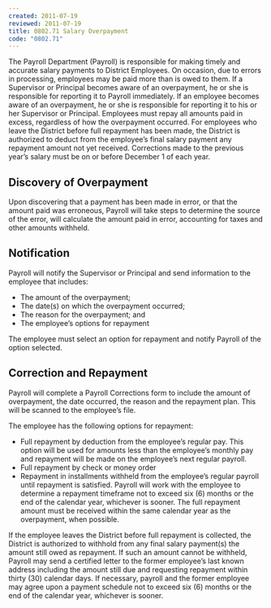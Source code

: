 ```yaml
---
created: 2011-07-19
reviewed: 2011-07-19
title: 0802.71 Salary Overpayment
code: "0802.71"
---
```


The Payroll Department (Payroll) is responsible for making timely and accurate salary payments to District Employees. On occasion, due to errors in processing, employees may be paid more than is owed to them. If a Supervisor or Principal becomes aware of an overpayment, he or she is responsible for reporting it to Payroll immediately. If an employee becomes aware of an overpayment, he or she is responsible for reporting it to his or her Supervisor or Principal. Employees must repay all amounts paid in excess, regardless of how the overpayment occurred. For employees who leave the District before full repayment has been made, the District is authorized to deduct from the employee’s final salary payment any repayment amount not yet received. Corrections made to the previous year’s salary must be on or before December 1 of each year.

## Discovery of Overpayment

Upon discovering that a payment has been made in error, or that the amount paid was erroneous, Payroll will take
steps to determine the source of the error, will calculate the amount paid in error, accounting for taxes and other
amounts withheld.

## Notification

Payroll will notify the Supervisor or Principal and send information to the employee that includes:

- The amount of the overpayment;
- The date(s) on which the overpayment occurred;
- The reason for the overpayment; and
- The employee’s options for repayment

The employee must select an option for repayment and notify Payroll of the option selected.

## Correction and Repayment

Payroll will complete a Payroll Corrections form to include the amount of overpayment, the date occurred, the reason and the repayment plan. This will be scanned to the employee’s file.

The employee has the following options for repayment:

- Full repayment by deduction from the employee’s regular pay. This option will be used for amounts less than the employee’s monthly pay and repayment will be made on the employee’s next regular payroll.
- Full repayment by check or money order
- Repayment in installments withheld from the employee’s regular payroll until repayment is satisfied. Payroll will work with the employee to determine a repayment timeframe not to exceed six (6) months or the end of the calendar year, whichever is sooner. The full repayment amount must be received within the same calendar year as the overpayment, when possible.

If the employee leaves the District before full repayment is collected, the District is authorized to withhold from any final salary payment(s) the amount still owed as repayment. If such an amount cannot be withheld, Payroll may send a certified letter to the former employee’s last known address including the amount still due and requesting repayment within thirty (30) calendar days. If necessary, payroll and the former employee may agree upon a payment schedule not to exceed six (6) months or the end of the calendar year, whichever is sooner.
